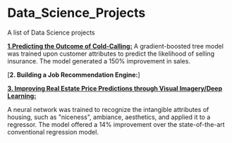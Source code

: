 # Data_Science_Projects
A list of Data Science projects

[**1.Predicting the Outcome of Cold-Calling:**](https://github.com/nneal1213/Data_Science_Projects/tree/master/01_Cold_Calling)
A gradient-boosted tree model was trained upon customer attributes to predict the likelihood of selling insurance.  The model generated a 150% improvement in sales.  

[**2. Building a Job Recommendation Engine:**] 


[**3. Improving Real Estate Price Predictions through Visual Imagery/Deep Learning:**](https//github.com/nneal1213/Data_Science_Projects/tree/master/03_Price_Prediction_Deep_Learning)

A neural network was trained to recognize the intangible attributes of housing, such as "niceness", ambiance, aesthetics, and applied it to a regressor.  The model offered a 14% improvement over the state-of-the-art conventional regression model.  


